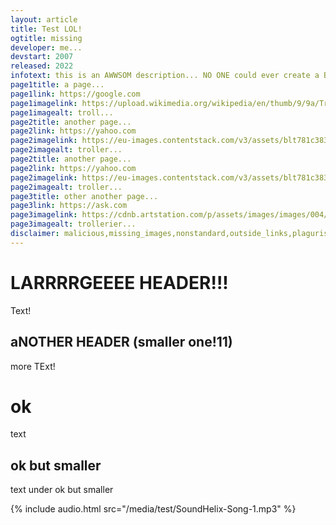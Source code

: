 ```yaml
---
layout: article
title: Test LOL!
ogtitle: missing
developer: me...
devstart: 2007
released: 2022
infotext: this is an AWWSOM description... NO ONE could ever create a BETTER ONE!!11!!
page1title: a page...
page1link: https://google.com
page1imagelink: https://upload.wikimedia.org/wikipedia/en/thumb/9/9a/Trollface_non-free.png/220px-Trollface_non-free.png
page1imagealt: troll...
page2title: another page...
page2link: https://yahoo.com
page2imagelink: https://eu-images.contentstack.com/v3/assets/blt781c383a1983f673/blt50ddfd855a2bfddc/621c723d78d2c67e4c61b5f1/trollface.png
page2imagealt: troller...
page2title: another page...
page2link: https://yahoo.com
page2imagelink: https://eu-images.contentstack.com/v3/assets/blt781c383a1983f673/blt50ddfd855a2bfddc/621c723d78d2c67e4c61b5f1/trollface.png
page2imagealt: troller...
page3title: other another page...
page3link: https://ask.com
page3imagelink: https://cdnb.artstation.com/p/assets/images/images/004/456/215/large/wil-hughes-troll-face.jpg?1483926054
page3imagealt: trollerier...
disclaimer: malicious,missing_images,nonstandard,outside_links,plagurised,poorly_written,satire,stub
---
```


# LARRRRGEEEE HEADER!!!

Text!

## aNOTHER HEADER (smaller one!11)

more TExt!

# ok

text

## ok but smaller

text under ok but smaller

{% include audio.html src="/media/test/SoundHelix-Song-1.mp3" %}
